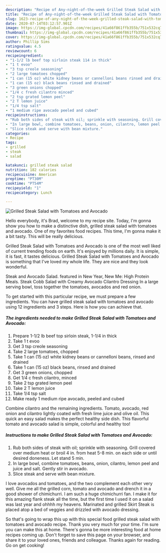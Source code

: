 ```yaml
---
description: "Recipe of Any-night-of-the-week Grilled Steak Salad with Tomatoes and Avocado"
title: "Recipe of Any-night-of-the-week Grilled Steak Salad with Tomatoes and Avocado"
slug: 1623-recipe-of-any-night-of-the-week-grilled-steak-salad-with-tomatoes-and-avocado
date: 2020-07-14T03:12:57.901Z
image: https://img-global.cpcdn.com/recipes/41a66f861ffb355b/751x532cq70/grilled-steak-salad-with-tomatoes-and-avocado-recipe-main-photo.jpg
thumbnail: https://img-global.cpcdn.com/recipes/41a66f861ffb355b/751x532cq70/grilled-steak-salad-with-tomatoes-and-avocado-recipe-main-photo.jpg
cover: https://img-global.cpcdn.com/recipes/41a66f861ffb355b/751x532cq70/grilled-steak-salad-with-tomatoes-and-avocado-recipe-main-photo.jpg
author: Phillip Sims
ratingvalue: 4.5
reviewcount: 6
recipeingredient:
- "1-1/2 lb beef top sirloin steak 114 in thick"
- "1 t evoo"
- "3 tsp creole seasoning"
- "2 large tomatoes chopped"
- "1 can (15 oz) white kidney beans or cannelloni beans rinsed and drained"
- "1 can (15 oz) black beans rinsed and drained"
- "3 green onions chopped"
- "1/4 c fresh cilantro minced"
- "2 tsp grated lemon peel"
- "2 T lemon juice"
- "1/4 tsp salt"
- "1 medium ripe avocado peeled and cubed"
recipeinstructions:
- "Rub both sides of steak with oil; sprinkle with seasoning. Grill covered over medium heat or broil 4 in. from heat 5-8 min. on each side or until desired doneness. Let stand 5 min."
- "In large bowl, combine tomatoes, beans, onion, cilantro, lemon peel and juice and salt. Gently stir in avocado."
- "Slice steak and serve with bean mixture."
categories:
- Recipe
tags:
- grilled
- steak
- salad

katakunci: grilled steak salad 
nutrition: 182 calories
recipecuisine: American
preptime: "PT30M"
cooktime: "PT54M"
recipeyield: "1"
recipecategory: Lunch

---
```



![Grilled Steak Salad with Tomatoes and Avocado](https://img-global.cpcdn.com/recipes/41a66f861ffb355b/751x532cq70/grilled-steak-salad-with-tomatoes-and-avocado-recipe-main-photo.jpg)

Hello everybody, it's Brad, welcome to my recipe site. Today, I'm gonna show you how to make a distinctive dish, grilled steak salad with tomatoes and avocado. One of my favorites food recipes. This time, I'm gonna make it a bit tasty. This will be really delicious.

Grilled Steak Salad with Tomatoes and Avocado is one of the most well liked of current trending foods on earth. It's enjoyed by millions daily. It is simple, it is fast, it tastes delicious. Grilled Steak Salad with Tomatoes and Avocado is something that I've loved my whole life. They are nice and they look wonderful.

Steak and Avocado Salad. featured in New Year, New Me: High Protein Meals. Steak Cobb Salad with Creamy Avocado Cilantro Dressing In a large serving bowl, toss together the tomatoes, avocados and red onion.


To get started with this particular recipe, we must prepare a few ingredients. You can have grilled steak salad with tomatoes and avocado using 12 ingredients and 3 steps. Here is how you can achieve that.

<!--inarticleads1-->

##### The ingredients needed to make Grilled Steak Salad with Tomatoes and Avocado:

1. Prepare 1-1/2 lb beef top sirloin steak, 1-1/4 in thick
1. Take 1 t evoo
1. Get 3 tsp creole seasoning
1. Take 2 large tomatoes, chopped
1. Take 1 can (15 oz) white kidney beans or cannelloni beans, rinsed and drained
1. Take 1 can (15 oz) black beans, rinsed and drained
1. Get 3 green onions, chopped
1. Get 1/4 c fresh cilantro, minced
1. Take 2 tsp grated lemon peel
1. Take 2 T lemon juice
1. Take 1/4 tsp salt
1. Make ready 1 medium ripe avocado, peeled and cubed


Combine cilantro and the remaining ingredients. Tomato, avocado, red onion and cilantro lightly coated with fresh lime juice and olive oil. This quick an easy salad makes the perfect healthy side dish. This flavorful tomato and avocado salad is simple, colorful and healthy too! 

<!--inarticleads2-->

##### Instructions to make Grilled Steak Salad with Tomatoes and Avocado:

1. Rub both sides of steak with oil; sprinkle with seasoning. Grill covered over medium heat or broil 4 in. from heat 5-8 min. on each side or until desired doneness. Let stand 5 min.
1. In large bowl, combine tomatoes, beans, onion, cilantro, lemon peel and juice and salt. Gently stir in avocado.
1. Slice steak and serve with bean mixture.


I love avocados and tomatoes, and the two complement each other very well. Give me all the grilled corn, tomato and avocado and drench it in a good shower of chimichurri. I am such a huge chimichurri fan. I make it for this amazing flank steak all the time, but the first time I used it on a salad was last year and ohhhh my heavens. Marinated and grilled Skirt Steak is placed atop a bed of veggies and drizzled with avocado dressing. 

So that's going to wrap this up with this special food grilled steak salad with tomatoes and avocado recipe. Thank you very much for your time. I'm sure you can make this at home. There's gonna be more interesting food at home recipes coming up. Don't forget to save this page on your browser, and share it to your loved ones, friends and colleague. Thanks again for reading. Go on get cooking!
